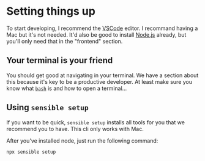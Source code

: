 # Setting things up

To start developing, I recommend the [VSCode](https://code.visualstudio.com/download) editor. I recommand having a Mac but it's not needed. It'd also be good to install [Node.js](https://nodejs.org/en/download/) already, but you'll only need that in the "frontend" section.

## Your terminal is your friend

You should get good at navigating in your terminal. We have a section about this because it's key to be a productive developer. At least make sure you know what [`bash`](https://www.gnu.org/software/bash/) is and how to open a terminal...

## Using `sensible setup`

If you want to be quick, `sensible setup` installs all tools for you that we recommend you to have. This cli only works with Mac.

After you've installed node, just run the following command:

```bash
npx sensible setup
```
